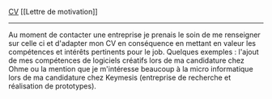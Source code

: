 [CV](CV_Philippe_Mutkowski.pdf)
[[Lettre de motivation]]
___ 
Au moment de contacter une entreprise je prenais le soin de me renseigner sur celle ci et d'adapter mon CV en conséquence en mettant en valeur les compétences et intérêts pertinents pour le job. Quelques exemples : l'ajout de mes compétences de logiciels créatifs lors de ma candidature chez Ohme ou la mention que je m'intéresse beaucoup à la micro informatique lors de ma candidature chez Keymesis (entreprise de recherche et réalisation de prototypes). 


